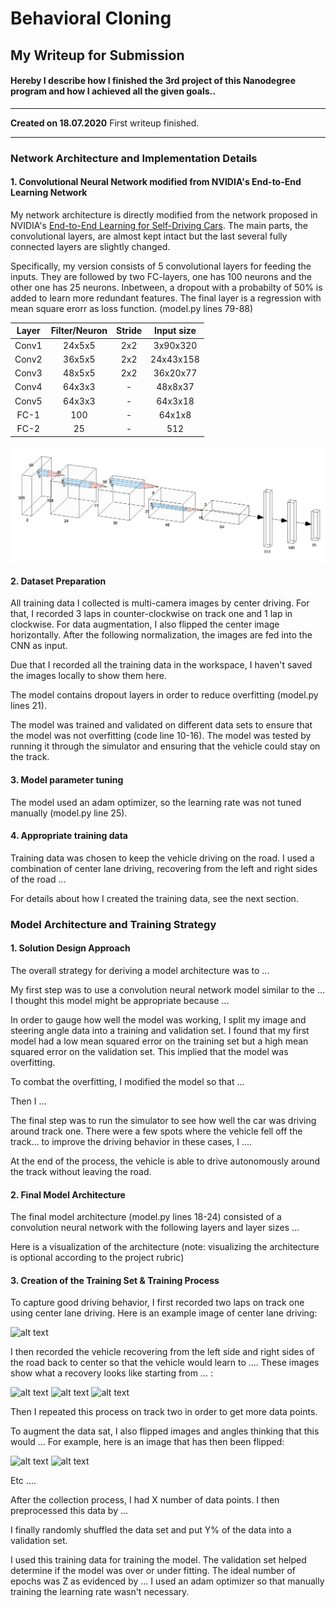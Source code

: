 # **Behavioral Cloning** 

## My Writeup for Submission

#### Hereby I describe how I finished the 3rd project of this Nanodegree program and how I achieved all the given goals..

---

**Created on 18.07.2020**
First writeup finished.


[//]: # (Image References)

[image1]: ./figure/network_architecture.png "Model Architecture"
[image2]: ./examples/placeholder.png "Grayscaling"
[image3]: ./examples/placeholder_small.png "Recovery Image"
[image4]: ./examples/placeholder_small.png "Recovery Image"
[image5]: ./examples/placeholder_small.png "Recovery Image"
[image6]: ./examples/placeholder_small.png "Normal Image"
[image7]: ./examples/placeholder_small.png "Flipped Image"


---

### Network Architecture and Implementation Details

#### 1. Convolutional Neural Network modified from NVIDIA's End-to-End Learning Network

My network architecture is directly modified from the network proposed in NVIDIA's [End-to-End Learning for Self-Driving Cars](https://developer.nvidia.com/blog/deep-learning-self-driving-cars/). The main parts, the convolutional layers, are almost kept intact but the last several fully connected layers are slightly changed.

Specifically, my version consists of 5 convolutional layers for feeding the inputs. They are followed by two FC-layers, one has 100 neurons and the other one has 25 neurons. Inbetween, a dropout with a probabilty of 50% is added to learn more redundant features. The final layer is a regression with mean square erorr as loss function. (model.py lines 79-88) 

| Layer		|  Filter/Neuron	| Stride	| Input size	|
|:---------:|:-----------------:|:---------:|:-------------:|
| Conv1		|  24x5x5			|  2x2		|  3x90x320		|
| Conv2    	|  36x5x5 			|  2x2		| 24x43x158		|
| Conv3    	|  48x5x5 			|  2x2		| 36x20x77		|
| Conv4    	|  64x3x3 			|  -		| 48x8x37		|
| Conv5    	|  64x3x3 			|  -		| 64x3x18		|
| FC-1    	|  100  			|  -		| 64x1x8		|
| FC-2    	|  25  				|  -		| 512			|

![alt text][image1]

#### 2. Dataset Preparation

All training data I collected is multi-camera images by center driving. For that, I recorded 3 laps in counter-clockwise on track one and 1 lap in clockwise. For data augmentation, I also flipped the center image horizontally. After the following normalization, the images are fed into the CNN as input.

Due that I recorded all the training data in the workspace, I haven't saved the images locally to show them here.

The model contains dropout layers in order to reduce overfitting (model.py lines 21). 

The model was trained and validated on different data sets to ensure that the model was not overfitting (code line 10-16). The model was tested by running it through the simulator and ensuring that the vehicle could stay on the track.

#### 3. Model parameter tuning

The model used an adam optimizer, so the learning rate was not tuned manually (model.py line 25).

#### 4. Appropriate training data

Training data was chosen to keep the vehicle driving on the road. I used a combination of center lane driving, recovering from the left and right sides of the road ... 

For details about how I created the training data, see the next section. 

### Model Architecture and Training Strategy

#### 1. Solution Design Approach

The overall strategy for deriving a model architecture was to ...

My first step was to use a convolution neural network model similar to the ... I thought this model might be appropriate because ...

In order to gauge how well the model was working, I split my image and steering angle data into a training and validation set. I found that my first model had a low mean squared error on the training set but a high mean squared error on the validation set. This implied that the model was overfitting. 

To combat the overfitting, I modified the model so that ...

Then I ... 

The final step was to run the simulator to see how well the car was driving around track one. There were a few spots where the vehicle fell off the track... to improve the driving behavior in these cases, I ....

At the end of the process, the vehicle is able to drive autonomously around the track without leaving the road.

#### 2. Final Model Architecture

The final model architecture (model.py lines 18-24) consisted of a convolution neural network with the following layers and layer sizes ...

Here is a visualization of the architecture (note: visualizing the architecture is optional according to the project rubric)



#### 3. Creation of the Training Set & Training Process

To capture good driving behavior, I first recorded two laps on track one using center lane driving. Here is an example image of center lane driving:

![alt text][image2]

I then recorded the vehicle recovering from the left side and right sides of the road back to center so that the vehicle would learn to .... These images show what a recovery looks like starting from ... :

![alt text][image3]
![alt text][image4]
![alt text][image5]

Then I repeated this process on track two in order to get more data points.

To augment the data sat, I also flipped images and angles thinking that this would ... For example, here is an image that has then been flipped:

![alt text][image6]
![alt text][image7]

Etc ....

After the collection process, I had X number of data points. I then preprocessed this data by ...


I finally randomly shuffled the data set and put Y% of the data into a validation set. 

I used this training data for training the model. The validation set helped determine if the model was over or under fitting. The ideal number of epochs was Z as evidenced by ... I used an adam optimizer so that manually training the learning rate wasn't necessary.
